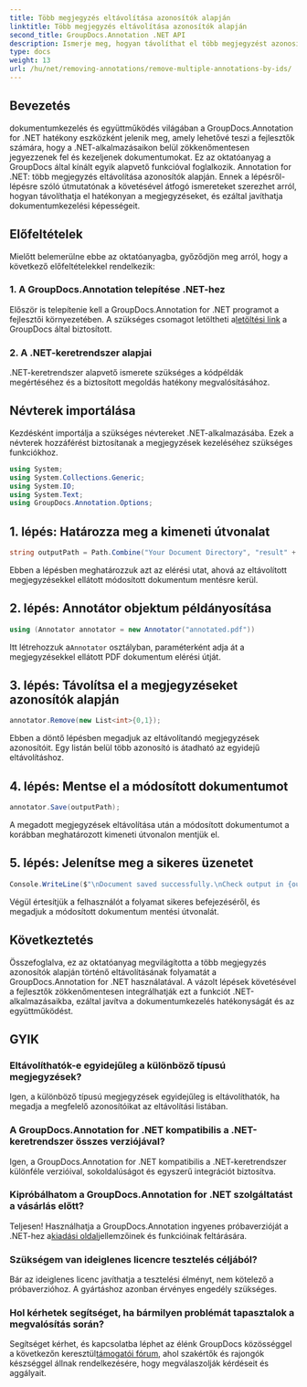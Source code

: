 ```yaml
---
title: Több megjegyzés eltávolítása azonosítók alapján
linktitle: Több megjegyzés eltávolítása azonosítók alapján
second_title: GroupDocs.Annotation .NET API
description: Ismerje meg, hogyan távolíthat el több megjegyzést azonosítók alapján a .NET-ben a GroupDocs.Annotation segítségével, így könnyedén javíthatja dokumentumkezelési lehetőségeit.
type: docs
weight: 13
url: /hu/net/removing-annotations/remove-multiple-annotations-by-ids/
---
```

## Bevezetés
dokumentumkezelés és együttműködés világában a GroupDocs.Annotation for .NET hatékony eszközként jelenik meg, amely lehetővé teszi a fejlesztők számára, hogy a .NET-alkalmazásaikon belül zökkenőmentesen jegyezzenek fel és kezeljenek dokumentumokat. Ez az oktatóanyag a GroupDocs által kínált egyik alapvető funkcióval foglalkozik. Annotation for .NET: több megjegyzés eltávolítása azonosítók alapján. Ennek a lépésről-lépésre szóló útmutatónak a követésével átfogó ismereteket szerezhet arról, hogyan távolíthatja el hatékonyan a megjegyzéseket, és ezáltal javíthatja dokumentumkezelési képességeit.
## Előfeltételek
Mielőtt belemerülne ebbe az oktatóanyagba, győződjön meg arról, hogy a következő előfeltételekkel rendelkezik:
### 1. A GroupDocs.Annotation telepítése .NET-hez
 Először is telepítenie kell a GroupDocs.Annotation for .NET programot a fejlesztői környezetében. A szükséges csomagot letöltheti a[letöltési link](https://releases.groupdocs.com/annotation/net/) a GroupDocs által biztosított.
### 2. A .NET-keretrendszer alapjai
.NET-keretrendszer alapvető ismerete szükséges a kódpéldák megértéséhez és a biztosított megoldás hatékony megvalósításához.

## Névterek importálása
Kezdésként importálja a szükséges névtereket .NET-alkalmazásába. Ezek a névterek hozzáférést biztosítanak a megjegyzések kezeléséhez szükséges funkciókhoz.
```csharp
using System;
using System.Collections.Generic;
using System.IO;
using System.Text;
using GroupDocs.Annotation.Options;
```

## 1. lépés: Határozza meg a kimeneti útvonalat
```csharp
string outputPath = Path.Combine("Your Document Directory", "result" + Path.GetExtension("input.pdf"));
```
Ebben a lépésben meghatározzuk azt az elérési utat, ahová az eltávolított megjegyzésekkel ellátott módosított dokumentum mentésre kerül.
## 2. lépés: Annotátor objektum példányosítása
```csharp
using (Annotator annotator = new Annotator("annotated.pdf"))
```
 Itt létrehozzuk a`Annotator` osztályban, paraméterként adja át a megjegyzésekkel ellátott PDF dokumentum elérési útját.
## 3. lépés: Távolítsa el a megjegyzéseket azonosítók alapján
```csharp
annotator.Remove(new List<int>{0,1});
```
Ebben a döntő lépésben megadjuk az eltávolítandó megjegyzések azonosítóit. Egy listán belül több azonosító is átadható az egyidejű eltávolításhoz.
## 4. lépés: Mentse el a módosított dokumentumot
```csharp
annotator.Save(outputPath);
```
A megadott megjegyzések eltávolítása után a módosított dokumentumot a korábban meghatározott kimeneti útvonalon mentjük el.
## 5. lépés: Jelenítse meg a sikeres üzenetet
```csharp
Console.WriteLine($"\nDocument saved successfully.\nCheck output in {outputPath}.");
```
Végül értesítjük a felhasználót a folyamat sikeres befejezéséről, és megadjuk a módosított dokumentum mentési útvonalát.

## Következtetés
Összefoglalva, ez az oktatóanyag megvilágította a több megjegyzés azonosítók alapján történő eltávolításának folyamatát a GroupDocs.Annotation for .NET használatával. A vázolt lépések követésével a fejlesztők zökkenőmentesen integrálhatják ezt a funkciót .NET-alkalmazásaikba, ezáltal javítva a dokumentumkezelés hatékonyságát és az együttműködést.
## GYIK
### Eltávolíthatók-e egyidejűleg a különböző típusú megjegyzések?
Igen, a különböző típusú megjegyzések egyidejűleg is eltávolíthatók, ha megadja a megfelelő azonosítóikat az eltávolítási listában.
### A GroupDocs.Annotation for .NET kompatibilis a .NET-keretrendszer összes verziójával?
Igen, a GroupDocs.Annotation for .NET kompatibilis a .NET-keretrendszer különféle verzióival, sokoldalúságot és egyszerű integrációt biztosítva.
### Kipróbálhatom a GroupDocs.Annotation for .NET szolgáltatást a vásárlás előtt?
 Teljesen! Használhatja a GroupDocs.Annotation ingyenes próbaverzióját a .NET-hez a[kiadási oldal](https://releases.groupdocs.com/)jellemzőinek és funkcióinak feltárására.
### Szükségem van ideiglenes licencre tesztelés céljából?
Bár az ideiglenes licenc javíthatja a tesztelési élményt, nem kötelező a próbaverzióhoz. A gyártáshoz azonban érvényes engedély szükséges.
### Hol kérhetek segítséget, ha bármilyen problémát tapasztalok a megvalósítás során?
 Segítséget kérhet, és kapcsolatba léphet az élénk GroupDocs közösséggel a következőn keresztül[támogatói fórum](https://forum.groupdocs.com/c/annotation/10), ahol szakértők és rajongók készséggel állnak rendelkezésére, hogy megválaszolják kérdéseit és aggályait.
